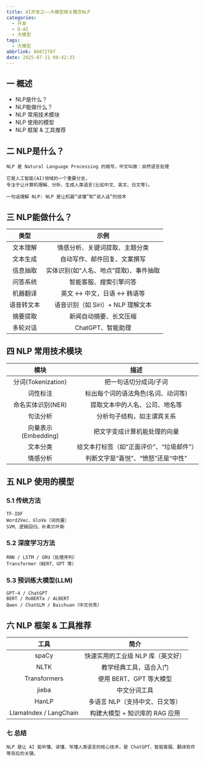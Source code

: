 ```yaml
---
title: AI开发之——大模型相关概念NLP
categories:
  - 开发
  - Q-AI
  - 大模型
tags:
  - 大模型
abbrlink: 86872f8f
date: 2025-07-11 08:42:33
---
```

## 一 概述

* NLP是什么？
* NLP能做什么？
* NLP 常用技术模块
* NLP 使用的模型
* NLP 框架 & 工具推荐

<!--more-->

## 二 NLP是什么？

```
NLP 是 Natural Language Processing 的缩写，中文叫做：自然语言处理

它是人工智能(AI)领域的一个重要分支，
专注于让计算机理解、分析、生成人类语言(比如中文、英文、日文等)。

一句话理解 NLP: NLP 是让机器“读懂”和“说人话”的技术
```

## 三 NLP能做什么？

|    类型    |                  示例                  |
| :--------: | :------------------------------------: |
|  文本理解  |     情感分析、关键词提取、主题分类     |
|  文本生成  |      自动写作、邮件回复、文案撰写      |
|  信息抽取  | 实体识别(如“人名、地点”提取)、事件抽取 |
|  问答系统  |         智能客服、搜索引擎问答         |
|  机器翻译  |       英文 ↔ 中文，日语 ↔ 韩语等       |
| 语音转文本 |   语音识别（如 Siri）+ NLP 理解文本    |
|  摘要提取  |         新闻自动摘要、长文压缩         |
|  多轮对话  |           ChatGPT、智能助理            |

## 四 NLP 常用技术模块

|        模块         |                   描述                   |
| :-----------------: | :--------------------------------------: |
| 分词(Tokenization)  |          把一句话切分成词/子词           |
|      词性标注       |    标出每个词的语法角色(名词、动词等)    |
|  命名实体识别(NER)  |      提取文本中的人名、公司、地名等      |
|      句法分析       |        分析句子结构，如主谓宾关系        |
| 向量表示(Embedding) |       把文字变成计算机能处理的向量       |
|      文本分类       | 给文本打标签（如“正面评价”、“垃圾邮件”） |
|      情感分析       |    判断文字是“喜悦”、“愤怒”还是“中性”    |

## 五 NLP 使用的模型

### 5.1 传统方法

```
TF-IDF
Word2Vec、GloVe（词向量）
SVM、逻辑回归、朴素贝叶斯
```

### 5.2 深度学习方法

```
RNN / LSTM / GRU（处理序列）
Transformer（BERT、GPT 等）
```

### 5.3 预训练大模型(LLM)

```
GPT-4 / ChatGPT
BERT / RoBERTa / ALBERT
Qwen / ChatGLM / Baichuan（中文优秀）
```


## 六 NLP 框架 & 工具推荐

|          工具          |               简介                |
| :--------------------: | :-------------------------------: |
|         spaCy          | 快速实用的工业级 NLP 库（英文好） |
|          NLTK          |      教学经典工具，适合入门       |
|      Transformers      |      使用 BERT、GPT 等大模型      |
|         jieba          |           中文分词工具            |
|         HanLP          |  多语言 NLP（支持中文、日文等）   |
| LlamaIndex / LangChain |  构建大模型 + 知识库的 RAG 应用   |

### 七 总结

```
NLP 是让 AI 能听懂、读懂、写懂人类语言的核心技术，是 ChatGPT、智能客服、翻译软件等背后的关键。
```

